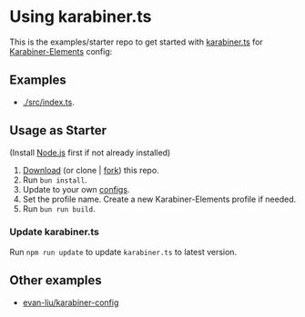 # Using karabiner.ts

This is the examples/starter repo to get started with [karabiner.ts](https://github.com/evan-liu/karabiner.ts) for [Karabiner-Elements](https://github.com/pqrs-org/Karabiner-Elements) config: 

## Examples

- [./src/index.ts](./src/index.ts).

## Usage as Starter

(Install [Node.js](https://nodejs.org/en) first if not already installed)

1. [Download](https://github.com/evan-liu/karabiner.ts.examples/archive/refs/heads/main.zip) (or clone | [fork](https://github.com/evan-liu/karabiner.ts.examples/fork)) this repo.
2. Run `bun install`.
3. Update to your own [configs](./src/index.ts). 
4. Set the profile name. Create a new Karabiner-Elements profile if needed.
5. Run `bun run build`.

### Update karabiner.ts 

Run `npm run update` to update `karabiner.ts` to latest version. 

## Other examples

- [evan-liu/karabiner-config](https://github.com/evan-liu/karabiner-config/blob/main/src/index.ts)
